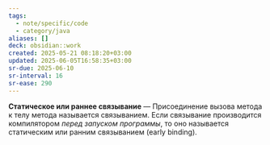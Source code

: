 ```yaml
---
tags:
  - note/specific/code
  - category/java
aliases: []
deck: obsidian::work
created: 2025-05-21 08:18:20+03:00
updated: 2025-06-05T16:58:35+03:00
sr-due: 2025-06-10
sr-interval: 16
sr-ease: 290
---
```


**Статическое или раннее связывание**
—
Присоединение вызова метода к телу метода называется связыванием. Если связывание производится компилятором *перед запуском программы*, то оно называется статическим или ранним связыванием (early binding).
